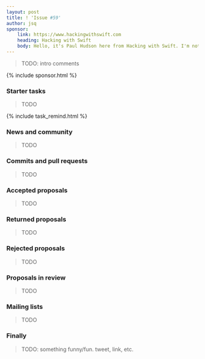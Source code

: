 ```yaml
---
layout: post
title: ! 'Issue #59'
author: jsq
sponsor:
    link: https://www.hackingwithswift.com
    heading: Hacking with Swift
    body: Hello, it's Paul Hudson here from Hacking with Swift. I'm not going to use this spot to sell you stuff, I just wanted to help support this awesome newsletter. Thanks for all your hard work, Jesse and co!
---
```


> TODO: intro comments

<!--excerpt-->

{% include sponsor.html %}

### Starter tasks

> TODO

{% include task_remind.html %}

### News and community

> TODO

### Commits and pull requests

> TODO

### Accepted proposals

> TODO

### Returned proposals

> TODO

### Rejected proposals

> TODO

### Proposals in review

> TODO

### Mailing lists

> TODO

### Finally

> TODO: something funny/fun. tweet, link, etc.
